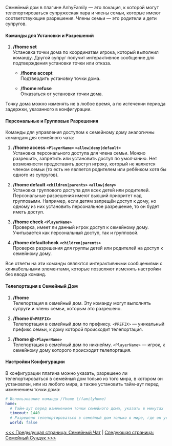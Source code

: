 Семейный дом в плагине AnhyFamily — это локация, к которой могут телепортироваться супружеская пара и члены семьи, которые имеют соответствующие разрешения. Члены семьи — это родители и дети супругов.

#### Команды для Установки и Разрешений

1. **/fhome set**  
   Установка точки дома по координатам игрока, который выполнил команду. Другой супруг получит интерактивное сообщение для подтверждения установки точки или отказа.

   - **/fhome accept**  
     Подтвердить установку точки дома.

   - **/fhome refuse**  
     Отказаться от установки точки дома.

Точку дома можно изменять не в любое время, а по истечении периода задержки, указанного в конфигурации.

#### Персональные и Групповые Разрешения

Команды для управления доступом к семейному дому аналогичны командам для семейного чата:

1. **/fhome access `<PlayerName>` `<allow|deny|default>`**  
   Установка персонального доступа для члена семьи. Можно разрешить, запретить или установить доступ по умолчанию. Нет возможности предоставить доступ игроку, который не является членом семьи (то есть не является родителем или ребёнком хотя бы одного из супругов).

2. **/fhome default `<children|parents>` `<allow|deny>`**  
   Установка группового доступа для всех детей или родителей. Персональные разрешения имеют высший приоритет над групповыми. Например, если детям запрещён доступ к дому, но одному из них установить персональное разрешение, то он будет иметь доступ.

3. **/fhome check `<PlayerName>`**  
   Проверка, имеет ли данный игрок доступ к семейному дому. Учитывается как персональный доступ, так и групповой.

4. **/fhome defaultcheck `<children|parents>`**  
   Проверка разрешения для группы детей или родителей на доступ к семейному дому.

Все ответы на эти команды являются интерактивными сообщениями с кликабельными элементами, которые позволяют изменять настройки без ввода команд.

#### Телепортация в Семейный Дом

1. **/fhome**  
   Телепортация в семейный дом. Эту команду могут выполнять супруги и члены семьи, которым это разрешено.

2. **/fhome #`<PREFIX>`**  
   Телепортация в семейный дом по префиксу. `<PREFIX>` — уникальный префикс семьи, к дому которой происходит телепортация.

3. **/fhome @`<PlayerName>`**  
   Телепортация в семейный дом по никнейму. `<PlayerName>` — игрок, к семейному дому которого происходит телепортация.

#### Настройки Конфигурации

В конфигурации плагина можно указать, разрешено ли телепортироваться в семейный дом только из того мира, в котором он установлен, или из любого мира, а также установить тайм-аут перед изменением точки дома:

```yaml
# Использование команды /fhome (/familyhome)
home:
  # Тайм-аут перед изменением точки семейного дома, указать в минутах
  timeout: 1440
  # Разрешено телепортироваться в семейный дом только в мире, где он установлен
  world: false
```

[<<< Предыдущая страница: Семейный Чат](chat.md) | [Следующая страница: Семейный Сундук >>>](chest.md)